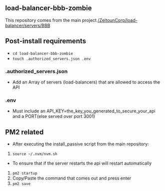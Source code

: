 ## load-balancer-bbb-zombie
This repository comes from the main project [/ZeitounCorp/load-balancer/servers/BBB](https://github.com/ZeitounCorp/load-balancer)

## Post-install requirements
- ```cd load-balancer-bbb-zombie```
- ```touch .authorized_servers.json .env```

### .authorized_servers.json
- Add an Array of servers (load-balancers) that are allowed to access the API

### .env
- Must include an API_KEY=the_key_you_generated_to_secure_your_api and a PORT(else served over port 3001)

## PM2 related
- After executing the install_passive script from the main repository:
1. ```source ~/.nvm/nvm.sh```
- To ensure that if the server restarts the api will restart automatically
1. ```pm2 startup```
2. Copy/Paste the command that comes out and press enter
2. ```pm2 save``` 
